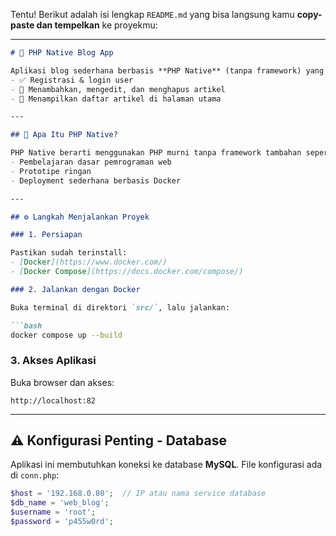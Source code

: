Tentu! Berikut adalah isi lengkap `README.md` yang bisa langsung kamu **copy-paste dan tempelkan** ke proyekmu:

---

```markdown
# 📝 PHP Native Blog App

Aplikasi blog sederhana berbasis **PHP Native** (tanpa framework) yang mendukung:
- ✅ Registrasi & login user
- 📝 Menambahkan, mengedit, dan menghapus artikel
- 📜 Menampilkan daftar artikel di halaman utama

---

## 📌 Apa Itu PHP Native?

PHP Native berarti menggunakan PHP murni tanpa framework tambahan seperti Laravel atau CodeIgniter. Semua logika, routing, dan koneksi database ditangani secara manual menggunakan file PHP, cocok untuk:
- Pembelajaran dasar pemrograman web
- Prototipe ringan
- Deployment sederhana berbasis Docker

---

## ⚙️ Langkah Menjalankan Proyek

### 1. Persiapan

Pastikan sudah terinstall:
- [Docker](https://www.docker.com/)
- [Docker Compose](https://docs.docker.com/compose/)

### 2. Jalankan dengan Docker

Buka terminal di direktori `src/`, lalu jalankan:

```bash
docker compose up --build
````

### 3. Akses Aplikasi

Buka browser dan akses:

```
http://localhost:82
```

---

## ⚠️ Konfigurasi Penting - Database

Aplikasi ini membutuhkan koneksi ke database **MySQL**. File konfigurasi ada di `conn.php`:

```php
$host = '192.168.0.80';  // IP atau nama service database
$db_name = 'web_blog';
$username = 'root';
$password = 'p455w0rd';